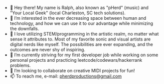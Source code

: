 - 👋 Hey there! My name is Ralph, also known as "pHerd" (music) and "Your Local Geek" (local Charleston, SC tech solutions).
- 👀 I’m interested in the ever decreasing space between human and technology, and how we can use it to our advantage while minimizing the downfalls.
- 💙 I love utilizing STEM/programming in the artistic realm, no matter what sense it attributes to. Most of my favorite sonic and visual artists are digital nerds like myself. The possibilities are ever expanding, and the outcomes are never shy of inspiring.
- 🌱 I’m currently striving for my first developer job while working on some personal projects and practicing leetcode/codewars/hackerrank problems.
- 💞️ I’m looking to collaborate on creative MIDI projects for fun!
- 📫 To reach me, e-mail: pherdproductions@gmail.com
